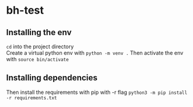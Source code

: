 # bh-test
## Installing the env  
`cd` into the project directory  
Create a virtual python env with `python -m venv .` 
Then activate the env with `source bin/activate` 

## Installing dependencies 
Then install the requirements with pip with -r flag 
`python3 -m pip install  -r requirements.txt` 





